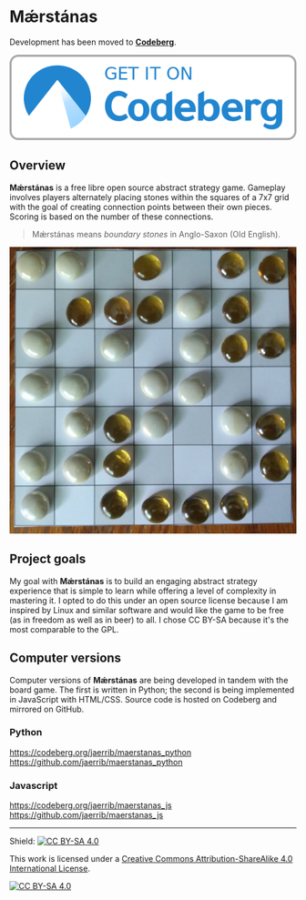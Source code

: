 # Mǽrstánas

Development has been moved to **[Codeberg](https://codeberg.org/jaerrib/maerstanas)**.

![Get it on Codeberg](get-it-on-codeberg.png)

## Overview

**Mǽrstánas** is a free libre open source abstract strategy game. Gameplay involves players alternately placing stones within the squares of a 7x7 grid with the goal of creating connection points between their own pieces. Scoring is based on the number of these connections.

> Mǽrstánas means *boundary stones* in Anglo-Saxon (Old English).

![Print-and-play prototype](assets/other/prototype.jpg)

## Project goals

My goal with **Mǽrstánas** is to build an engaging abstract strategy experience that is simple to learn while offering a level of complexity in mastering it. I opted to do this under an open source license because I am inspired by Linux and similar software and would like the game to be free (as in freedom as well as in beer) to all. I chose CC BY-SA because it's the most comparable to the GPL.

## Computer versions

Computer versions of **Mǽrstánas** are being developed in tandem with the board game. The first is written in Python; the second is being implemented in JavaScript with HTML/CSS. Source code is hosted on Codeberg and mirrored on GitHub.

### Python

<https://codeberg.org/jaerrib/maerstanas_python>
<https://github.com/jaerrib/maerstanas_python>

### Javascript

<https://codeberg.org/jaerrib/maerstanas_js>
<https://github.com/jaerrib/maerstanas_js>

---

Shield: [![CC BY-SA 4.0][cc-by-sa-shield]][cc-by-sa]

This work is licensed under a
[Creative Commons Attribution-ShareAlike 4.0 International License][cc-by-sa].

[![CC BY-SA 4.0][cc-by-sa-image]][cc-by-sa]

[cc-by-sa]: http://creativecommons.org/licenses/by-sa/4.0/
[cc-by-sa-image]: https://licensebuttons.net/l/by-sa/4.0/88x31.png
[cc-by-sa-shield]: https://img.shields.io/badge/License-CC%20BY--SA%204.0-lightgrey.svg
